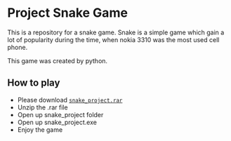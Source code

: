 # Project Snake Game
This is a repository for a snake game. Snake is a simple game which gain a lot of popularity during the time, when nokia 3310 was the most used cell phone.

This game was created by python.

## How to play
- Please download [`snake_project.rar`](https://github.com/milanmarkovic90/project_snake_game/blob/main/snake_project.rar)
- Unzip the .rar file
- Open up snake_project folder
- Open up snake_project.exe
- Enjoy the game
